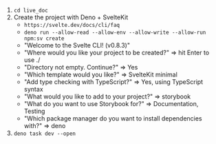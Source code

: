 1. `cd live_doc` 
2. Create the project with Deno + SvelteKit
    - `https://svelte.dev/docs/cli/faq`
    - `deno run --allow-read --allow-env --allow-write --allow-run npm:sv create`
    - "Welcome to the Svelte CLI! (v0.8.3)"
    - "Where would you like your project to be created?" => hit Enter to use ./
    - "Directory not empty. Continue?" => Yes
    - "Which template would you like?" => SvelteKit minimal
    - "Add type checking with TypeScript?" => Yes, using TypeScript syntax
    - "What would you like to add to your project?" => storybook
    - "What do you want to use Storybook for?" => Documentation, Testing
    - "Which package manager do you want to install dependencies with?" => deno
3. `deno task dev --open`
